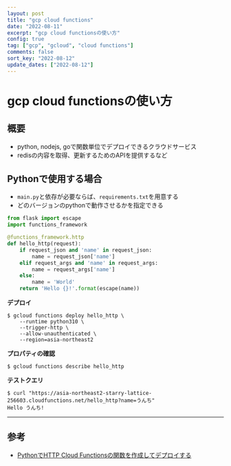```yaml
---
layout: post
title: "gcp cloud functions"
date: "2022-08-11"
excerpt: "gcp cloud functionsの使い方"
config: true
tag: ["gcp", "gcloud", "cloud functions"]
comments: false
sort_key: "2022-08-12"
update_dates: ["2022-08-12"]
---
```


# gcp cloud functionsの使い方

## 概要
 - python, nodejs, goで関数単位でデプロイできるクラウドサービス
 - redisの内容を取得、更新するためのAPIを提供するなど

## Pythonで使用する場合
 - `main.py`と依存が必要ならば、`requirements.txt`を用意する
 - どのバージョンのpythonで動作させるかを指定できる

```python
from flask import escape
import functions_framework

@functions_framework.http
def hello_http(request):
    if request_json and 'name' in request_json:
        name = request_json['name']
    elif request_args and 'name' in request_args:
        name = request_args['name']
    else:
        name = 'World'
    return 'Hello {}!'.format(escape(name))
```

**デプロイ**
```console
$ gcloud functions deploy hello_http \
    --runtime python310 \
    --trigger-http \
    --allow-unauthenticated \
    --region=asia-northeast2
```

**プロパティの確認**
```console
$ gcloud functions describe hello_http
```

**テストクエリ**
```console
$ curl "https://asia-northeast2-starry-lattice-256603.cloudfunctions.net/hello_http?name=うんち"
Hello うんち!
```

---

## 参考
 - [PythonでHTTP Cloud Functionsの関数を作成してデプロイする](https://cloud.google.com/functions/docs/create-deploy-http-python)
